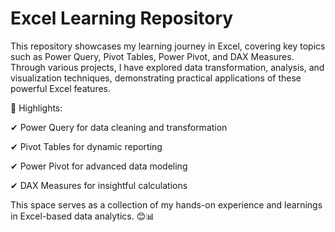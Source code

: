 # Excel Learning Repository

This repository showcases my learning journey in Excel, covering key topics such as Power Query, Pivot Tables, Power Pivot, and DAX Measures. Through various projects, I have explored data transformation, analysis, and visualization techniques, demonstrating practical applications of these powerful Excel features.

🚀 Highlights:

✔ Power Query for data cleaning and transformation

✔ Pivot Tables for dynamic reporting

✔ Power Pivot for advanced data modeling

✔ DAX Measures for insightful calculations

This space serves as a collection of my hands-on experience and learnings in Excel-based data analytics. 😊📊
